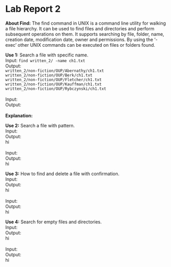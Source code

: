 # Lab Report 2

**About Find:** The find command in UNIX is a command line utility for walking a file hierarchy. It can be used to find files and directories and perform subsequent operations on them. It supports searching by file, folder, name, creation date, modification date, owner and permissions. By using the ‘-exec’ other UNIX commands can be executed on files or folders found. 

**Use 1:** Search a file with specific name.
<br>
Input: ```find written_2/ -name ch1.txt```
<br>
Output: 
<br>```written_2/non-fiction/OUP/Abernathy/ch1.txt```
<br>```written_2/non-fiction/OUP/Berk/ch1.txt```
<br>```written_2/non-fiction/OUP/Fletcher/ch1.txt```
<br>```written_2/non-fiction/OUP/Kauffman/ch1.txt```
<br>```written_2/non-fiction/OUP/Rybczynski/ch1.txt ```
<br>
<br>
Input: ``` ```
<br>
Output: ``` ```
<br>
<br>**Explanation:**

**Use 2:** Search a file with pattern.
<br>
Input: ``` ```
<br>
Output: ``` ```
<br>hi
<br>
<br>
Input: ``` ```
<br>
Output: ``` ```
<br>hi

**Use 3:** How to find and delete a file with confirmation.
<br>
Input: ``` ```
<br>
Output: ``` ```
<br>hi
<br>
<br>
Input: ``` ```
<br>
Output: ``` ```
<br>hi

**Use 4:** Search for empty files and directories.
<br>
Input: ``` ```
<br>
Output: ``` ```
<br>hi
<br>
<br>
Input: ``` ```
<br>
Output: ``` ```
<br>hi
